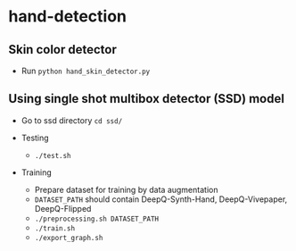 # hand-detection

## Skin color detector
- Run ``python hand_skin_detector.py``

## Using single shot multibox detector (SSD) model
- Go to ssd directory `cd ssd/`

- Testing
  - `./test.sh`
  
- Training
  - Prepare dataset for training by data augmentation
  - `DATASET_PATH` should contain DeepQ-Synth-Hand, DeepQ-Vivepaper, DeepQ-Flipped
  - `./preprocessing.sh DATASET_PATH`
  - `./train.sh`
  - `./export_graph.sh`

